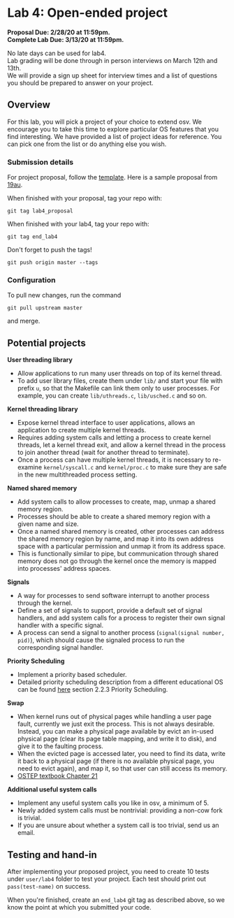 # Lab 4: Open-ended project
**Proposal Due: 2/28/20 at 11:59pm. <br>
Complete Lab Due: 3/13/20 at 11:59pm.**

No late days can be used for lab4. <br>
Lab grading will be done through in person interviews on March 12th and 13th. <br>
We will provide a sign up sheet for interview times and a list of questions you should be prepared to answer on your project.

## Overview
For this lab, you will pick a project of your choice to extend osv. We encourage you to take this time to
explore particular OS features that you find interesting. We have provided a list of project ideas for reference. 
You can pick one from the list or do anything else you wish. <br>

### Submission details

For project proposal, follow the [template](lab4proposal.md). Here is a sample proposal from [19au](https://courses.cs.washington.edu/courses/cse451/19au/sample_proposal.pdf).

When finished with your proposal, tag your repo with:
```
git tag lab4_proposal
```

When finished with your lab4, tag your repo with:
```
git tag end_lab4
```

Don't forget to push the tags!
```
git push origin master --tags
```

### Configuration
To pull new changes, run the command
```
git pull upstream master
```
and merge.

## Potential projects 

**User threading library**
- Allow applications to run many user threads on top of its kernel thread.
- To add user library files, create them under `lib/` and start your file with prefix `u`, so that the Makefile can link them only to user processes. For example, you can create `lib/uthreads.c`, `lib/usched.c` and so on.

**Kernel threading library**
- Expose kernel thread interface to user applications, allows an application to create multiple kernel threads.
- Requires adding system calls and letting a process to create kernel threads, let a kernel thread exit, and allow a kernel thread in the process to join another thread (wait for another thread to terminate).
- Once a process can have multiple kernel threads, it is necessary to re-examine `kernel/syscall.c` and `kernel/proc.c` to make sure they are safe in the new multithreaded process setting.

**Named shared memory**
- Add system calls to allow processes to create, map, unmap a shared memory region.
- Processes should be able to create a shared memory region with a given name and size. 
- Once a named shared memory is created, other processes can address the shared memory region by name, and map it into its own address space with a particular permission and unmap it from its address space.
- This is functionally similar to pipe, but communication through shared memory does not go through the kernel once the memory is mapped into processes' address spaces.

**Signals**
- A way for processes to send software interrupt to another process through the kernel.
- Define a set of signals to support, provide a default set of signal handlers, and add system calls
for a process to register their own signal handler with a specific signal.
- A process can send a signal to another process (`signal(signal number, pid)`), which should cause the signaled process to run the corresponding signal handler.

**Priority Scheduling**
- Implement a priority based scheduler.
- Detailed priority scheduling description from a different educational OS can be found [here](https://web.stanford.edu/class/cs140/projects/pintos/pintos_2.html) section 2.2.3 Priority Scheduling.

**Swap**
- When kernel runs out of physical pages while handling a user page fault, currently we just exit the process. This is not always desirable. Instead, you can make a physical page available by evict an in-used physical page (clear its page table mapping, and write it to disk), and give it to the faulting process. 
- When the evicted page is accessed later, you need to find its data, write it back to a physical page (if there is no available physical page, you need to evict again), and map it, so that user can still access its memory.
- [OSTEP textbook Chapter 21](http://pages.cs.wisc.edu/~remzi/OSTEP/vm-beyondphys.pdf)

**Additional useful system calls**
- Implement any useful system calls you like in osv, a minimum of 5.
- Newly added system calls must be nontrivial: providing a non-cow fork is trivial.
- If you are unsure about whether a system call is too trivial, send us an email. 

## Testing and hand-in
After implementing your proposed project, you need to create 10 tests under `user/lab4` folder
to test your project. Each test should print out `pass(test-name)` on success. 

When you're finished, create an `end_lab4` git tag as described above,
so we know the point at which you submitted your code.